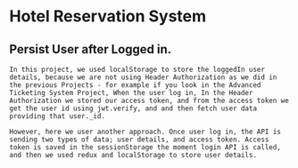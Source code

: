 # Hotel Reservation System


## Persist User after Logged in.

    In this project, we used localStorage to store the loggedIn user details, because we are not using Header Authorization as we did in the previous Projects - for example if you look in the Advanced Ticketing System Project, When the user log in, In the Header Authorization we stored our access token, and from the access token we get the user id using jwt.verify, and and then fetch user data providing that user._id.

    However, here we user another approach. Once user log in, the API is sending two types of data; user details, and access token. Access token is saved in the sessionStorage the moment login API is called, and then we used redux and localStorage to store user details.
